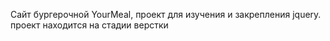 Сайт бургерочной YourMeal, проект для изучения и закрепления jquery.
проект  находится на стадии верстки 
